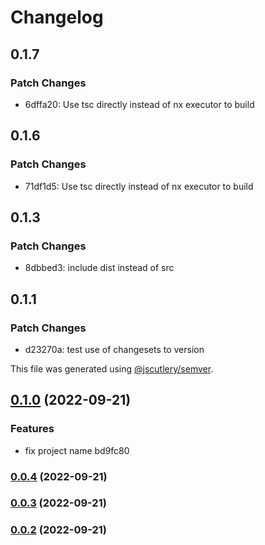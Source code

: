 # Changelog

## 0.1.7

### Patch Changes

- 6dffa20: Use tsc directly instead of nx executor to build

## 0.1.6

### Patch Changes

- 71df1d5: Use tsc directly instead of nx executor to build

## 0.1.3

### Patch Changes

- 8dbbed3: include dist instead of src

## 0.1.1

### Patch Changes

- d23270a: test use of changesets to version

This file was generated using [@jscutlery/semver](https://github.com/jscutlery/semver).

## [0.1.0](///compare/consent-form-plugin@0.0.4...consent-form-plugin@0.1.0) (2022-09-21)

### Features

- fix project name bd9fc80

### [0.0.4](///compare/consent-form-plugin@0.0.3...consent-form-plugin@0.0.4) (2022-09-21)

### [0.0.3](///compare/consent-form-plugin@0.0.2...consent-form-plugin@0.0.3) (2022-09-21)

### [0.0.2](///compare/consent-form-plugin@0.0.1...consent-form-plugin@0.0.2) (2022-09-21)
